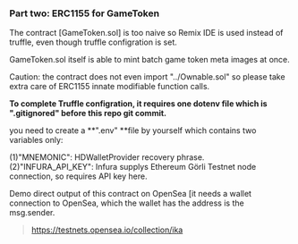 ###  Part two: ERC1155 for GameToken 

The contract [GameToken.sol] is too naive so Remix IDE is used instead of truffle, even though truffle configration is set. <br />

GameToken.sol itself is able to mint batch game token meta images at once.<br />

Caution: the contract does not even import "../Ownable.sol" so please take extra care of ERC1155 innate modifiable function calls. <br />

**To complete Truffle configration, it requires one dotenv file which is ".gitignored" before this repo git commit.** <br />

you need to create a **".env" **file by yourself which contains two variables only:<br />

(1)"MNEMONIC":   HDWalletProvider recovery phrase. <br />
(2)"INFURA_API_KEY":   Infura supplys Ethereum Görli Testnet node connection, so requires API key here.<br />

Demo direct output of this contract on OpenSea [it needs a wallet connection to OpenSea, which the wallet has the address is the msg.sender.<br />

>  https://testnets.opensea.io/collection/ika
